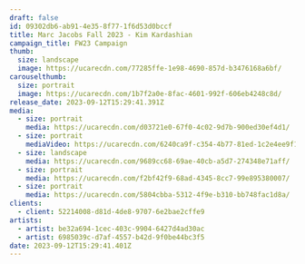```yaml
---
draft: false
id: 09302db6-ab91-4e35-8f77-1f6d53d0bccf
title: Marc Jacobs Fall 2023 - Kim Kardashian
campaign_title: FW23 Campaign
thumb:
  size: landscape
  image: https://ucarecdn.com/77285ffe-1e98-4690-857d-b3476168a6bf/
carouselthumb:
  size: portrait
  image: https://ucarecdn.com/1b7f2a0e-8fac-4601-992f-606eb4248c8d/
release_date: 2023-09-12T15:29:41.391Z
media:
  - size: portrait
    media: https://ucarecdn.com/d03721e0-67f0-4c02-9d7b-900ed30ef4d1/
  - size: portrait
    mediaVideo: https://ucarecdn.com/6240ca9f-c354-4b77-81ed-1c2e4ee9f1d8/
  - size: landscape
    media: https://ucarecdn.com/9689cc68-69ae-40cb-a5d7-274348e71aff/
  - size: portrait
    media: https://ucarecdn.com/f2bf42f9-68ad-4345-8cc7-99e895380007/
  - size: portrait
    media: https://ucarecdn.com/5804cbba-5312-4f9e-b310-bb748fac1d8a/
clients:
  - client: 52214008-d81d-4de8-9707-6e2bae2cffe9
artists:
  - artist: be32a694-1cec-403c-9904-6427d4ad30ac
  - artist: 6985039c-d7af-4557-b42d-9f0be44bc3f5
date: 2023-09-12T15:29:41.401Z
---
```


